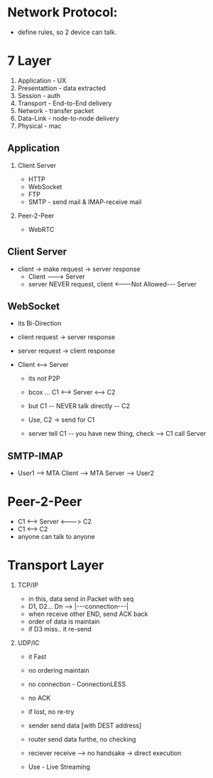 # Network Protocol:
- define rules, so 2 device can talk.

# 7 Layer
1. Application - UX
2. Presentattion - data extracted
3. Session - auth
4. Transport - End-to-End delivery
5. Network - transfer packet
6. Data-Link - node-to-node delivery
7. Physical - mac

## Application
1. Client Server
    - HTTP
    - WebSocket
    - FTP
    - SMTP - send mail & IMAP-receive mail

2. Peer-2-Peer
    - WebRTC

## Client Server
- client -> make request -> server response
    - Client ---> Server
    - server NEVER request, client <---Not Allowed--- Server

## WebSocket
- its Bi-Direction
- client request -> server response
- server request -> client response
- Client <--> Server

    - its not P2P
    - bcox ... C1 <--> Server <--> C2
    - but C1 -- NEVER talk directly -- C2

    - Use, C2 -> send for C1 
    - server tell C1 -- you have new thing, check --> C1 call Server


## SMTP-IMAP
- User1 --> MTA Client --> MTA Server --> User2 



# Peer-2-Peer
- C1 <--> Server <---> C2 
- C1 <--> C2
- anyone can talk to anyone



# Transport Layer
1. TCP/IP
    - in this, data send in Packet with seq
    - D1, D2... Dn --> |---connection---|
    - when receive other END, send ACK back
    - order of data is maintain
    - if D3 miss.. it re-send

2. UDP/IC
    - it Fast
    - no ordering maintain
    - no connection - ConnectionLESS
    - no ACK
    - if lost, no re-try
    - sender send data [with DEST address]
    - router send data furthe, no checking
    - reciever receive --> no handsake -> direct execution

    - Use - Live Streaming
    